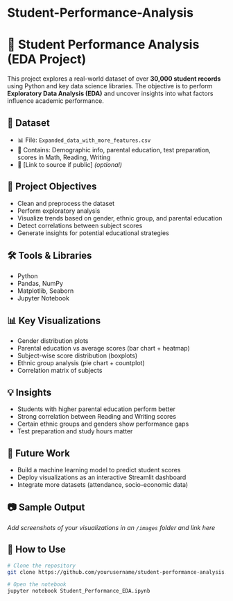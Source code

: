 # Student-Performance-Analysis
# 🎯 Student Performance Analysis (EDA Project)

This project explores a real-world dataset of over **30,000 student records** using Python and key data science libraries. The objective is to perform **Exploratory Data Analysis (EDA)** and uncover insights into what factors influence academic performance.

## 📁 Dataset

- 📊 File: `Expanded_data_with_more_features.csv`
- 📌 Contains: Demographic info, parental education, test preparation, scores in Math, Reading, Writing
- 🔗 [Link to source if public] *(optional)*

## 📌 Project Objectives

- Clean and preprocess the dataset
- Perform exploratory analysis
- Visualize trends based on gender, ethnic group, and parental education
- Detect correlations between subject scores
- Generate insights for potential educational strategies

## 🛠️ Tools & Libraries

- Python  
- Pandas, NumPy  
- Matplotlib, Seaborn  
- Jupyter Notebook

## 📊 Key Visualizations

- Gender distribution plots  
- Parental education vs average scores (bar chart + heatmap)  
- Subject-wise score distribution (boxplots)  
- Ethnic group analysis (pie chart + countplot)  
- Correlation matrix of subjects

## 💡 Insights

- Students with higher parental education perform better  
- Strong correlation between Reading and Writing scores  
- Certain ethnic groups and genders show performance gaps  
- Test preparation and study hours matter

## 🚀 Future Work

- Build a machine learning model to predict student scores  
- Deploy visualizations as an interactive Streamlit dashboard  
- Integrate more datasets (attendance, socio-economic data)

## 📷 Sample Output

*Add screenshots of your visualizations in an `/images` folder and link here*

## 📂 How to Use

```bash
# Clone the repository
git clone https://github.com/yourusername/student-performance-analysis.git

# Open the notebook
jupyter notebook Student_Performance_EDA.ipynb
